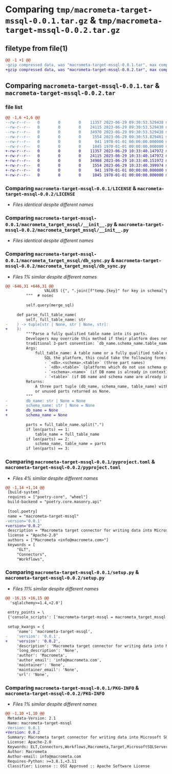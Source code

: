 # Comparing `tmp/macrometa-target-mssql-0.0.1.tar.gz` & `tmp/macrometa-target-mssql-0.0.2.tar.gz`

## filetype from file(1)

```diff
@@ -1 +1 @@
-gzip compressed data, was "macrometa-target-mssql-0.0.1.tar", max compression
+gzip compressed data, was "macrometa-target-mssql-0.0.2.tar", max compression
```

## Comparing `macrometa-target-mssql-0.0.1.tar` & `macrometa-target-mssql-0.0.2.tar`

### file list

```diff
@@ -1,6 +1,6 @@
--rw-r--r--   0        0        0    11357 2023-06-29 09:30:53.529438 macrometa-target-mssql-0.0.1/LICENSE
--rw-r--r--   0        0        0    24115 2023-06-29 09:30:53.529438 macrometa-target-mssql-0.0.1/macrometa_target_mssql/__init__.py
--rw-r--r--   0        0        0    34970 2023-06-29 09:30:53.529438 macrometa-target-mssql-0.0.1/macrometa_target_mssql/db_sync.py
--rw-r--r--   0        0        0     1554 2023-06-29 09:30:53.829461 macrometa-target-mssql-0.0.1/pyproject.toml
--rw-r--r--   0        0        0      941 1970-01-01 00:00:00.000000 macrometa-target-mssql-0.0.1/setup.py
--rw-r--r--   0        0        0     1045 1970-01-01 00:00:00.000000 macrometa-target-mssql-0.0.1/PKG-INFO
+-rw-r--r--   0        0        0    11357 2023-06-29 10:33:40.147972 macrometa-target-mssql-0.0.2/LICENSE
+-rw-r--r--   0        0        0    24115 2023-06-29 10:33:40.147972 macrometa-target-mssql-0.0.2/macrometa_target_mssql/__init__.py
+-rw-r--r--   0        0        0    34908 2023-06-29 10:33:40.151972 macrometa-target-mssql-0.0.2/macrometa_target_mssql/db_sync.py
+-rw-r--r--   0        0        0     1554 2023-06-29 10:33:40.399974 macrometa-target-mssql-0.0.2/pyproject.toml
+-rw-r--r--   0        0        0      941 1970-01-01 00:00:00.000000 macrometa-target-mssql-0.0.2/setup.py
+-rw-r--r--   0        0        0     1045 1970-01-01 00:00:00.000000 macrometa-target-mssql-0.0.2/PKG-INFO
```

### Comparing `macrometa-target-mssql-0.0.1/LICENSE` & `macrometa-target-mssql-0.0.2/LICENSE`

 * *Files identical despite different names*

### Comparing `macrometa-target-mssql-0.0.1/macrometa_target_mssql/__init__.py` & `macrometa-target-mssql-0.0.2/macrometa_target_mssql/__init__.py`

 * *Files identical despite different names*

### Comparing `macrometa-target-mssql-0.0.1/macrometa_target_mssql/db_sync.py` & `macrometa-target-mssql-0.0.2/macrometa_target_mssql/db_sync.py`

 * *Files 1% similar despite different names*

```diff
@@ -646,31 +646,31 @@
                 VALUES ({", ".join([f"temp.{key}" for key in schema["properties"].keys()])});
         """  # nosec
 
         self.query(merge_sql)
 
     def parse_full_table_name(
         self, full_table_name: str
-    ) -> tuple[str | None, str | None, str]:
+    ):
         """Parse a fully qualified table name into its parts.
         Developers may override this method if their platform does not support the
         traditional 3-part convention: `db_name.schema_name.table_name`
         Args:
             full_table_name: A table name or a fully qualified table name. Depending on
                 SQL the platform, this could take the following forms:
                 - `<db>.<schema>.<table>` (three part names)
                 - `<db>.<table>` (platforms which do not use schema groupings)
                 - `<schema>.<name>` (if DB name is already in context)
                 - `<table>` (if DB name and schema name are already in context)
         Returns:
             A three part tuple (db_name, schema_name, table_name) with any unspecified
             or unused parts returned as None.
         """
-        db_name: str | None = None
-        schema_name: str | None = None
+        db_name = None
+        schema_name = None
 
         parts = full_table_name.split(".")
         if len(parts) == 1:
             table_name = full_table_name
         if len(parts) == 2:
             schema_name, table_name = parts
         if len(parts) == 3:
```

### Comparing `macrometa-target-mssql-0.0.1/pyproject.toml` & `macrometa-target-mssql-0.0.2/pyproject.toml`

 * *Files 4% similar despite different names*

```diff
@@ -1,14 +1,14 @@
 [build-system]
 requires = ["poetry-core", "wheel"]
 build-backend = "poetry.core.masonry.api"
 
 [tool.poetry]
 name = "macrometa-target-mssql"
-version='0.0.1'
+version='0.0.2'
 description = "Macrometa target connector for writing data into Microsoft SQL Server."
 license = "Apache-2.0"
 authors = ["Macrometa <info@macrometa.com>"]
 keywords = [
     "ELT",
     "Connectors",
     "Workflows",
```

### Comparing `macrometa-target-mssql-0.0.1/setup.py` & `macrometa-target-mssql-0.0.2/setup.py`

 * *Files 11% similar despite different names*

```diff
@@ -16,15 +16,15 @@
  'sqlalchemy>=1.4,<2.0']
 
 entry_points = \
 {'console_scripts': ['macrometa-target-mssql = macrometa_target_mssql:main']}
 
 setup_kwargs = {
     'name': 'macrometa-target-mssql',
-    'version': '0.0.1',
+    'version': '0.0.2',
     'description': 'Macrometa target connector for writing data into Microsoft SQL Server.',
     'long_description': 'None',
     'author': 'Macrometa',
     'author_email': 'info@macrometa.com',
     'maintainer': 'None',
     'maintainer_email': 'None',
     'url': 'None',
```

### Comparing `macrometa-target-mssql-0.0.1/PKG-INFO` & `macrometa-target-mssql-0.0.2/PKG-INFO`

 * *Files 1% similar despite different names*

```diff
@@ -1,10 +1,10 @@
 Metadata-Version: 2.1
 Name: macrometa-target-mssql
-Version: 0.0.1
+Version: 0.0.2
 Summary: Macrometa target connector for writing data into Microsoft SQL Server.
 License: Apache-2.0
 Keywords: ELT,Connectors,Workflows,Macrometa,Target,MicrosoftSQLServer
 Author: Macrometa
 Author-email: info@macrometa.com
 Requires-Python: >=3.8.1,<3.11
 Classifier: License :: OSI Approved :: Apache Software License
```


